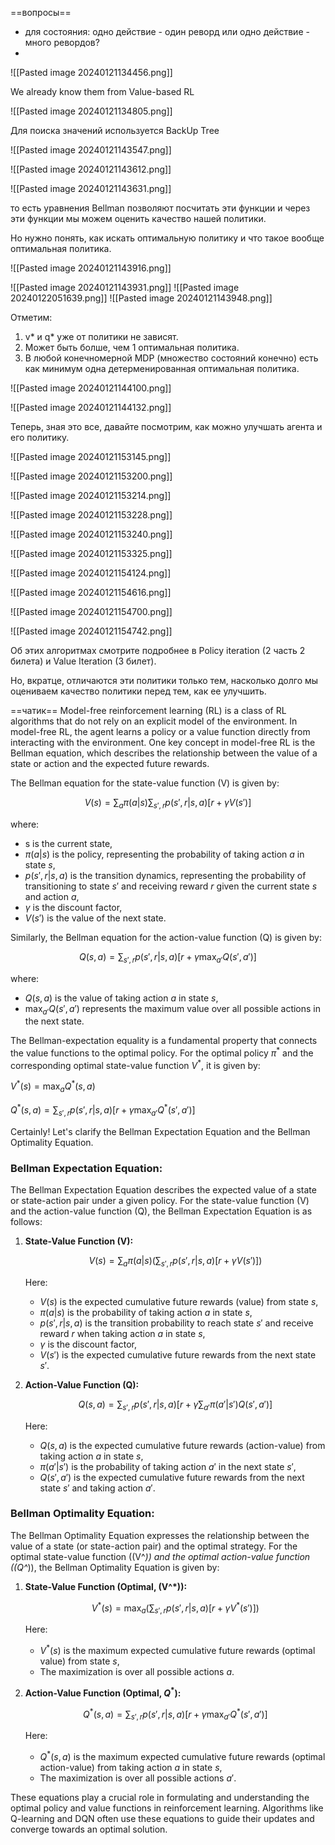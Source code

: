 ==вопросы==
 - для состояния: одно действие - один реворд или одно действие - много ревордов?
 - 
![[Pasted image 20240121134456.png]]

We already know them from Value-based RL

![[Pasted image 20240121134805.png]]

Для поиска значений используется BackUp Tree

![[Pasted image 20240121143547.png]]

![[Pasted image 20240121143612.png]]

![[Pasted image 20240121143631.png]]

то есть уравнения Bellman позволяют посчитать эти функции и через эти функции мы можем оценить качество нашей политики.

Но нужно понять, как искать оптимальную политику и что такое вообще оптимальная политика.

![[Pasted image 20240121143916.png]]

![[Pasted image 20240121143931.png]]
![[Pasted image 20240122051639.png]]
![[Pasted image 20240121143948.png]]

Отметим: 
1) v* и q* уже от политики не зависят.
2) Может быть болше, чем 1 оптимальная политика.
3) В любой конечномерной MDP (множество состояний конечно) есть как минимум одна детерменированная оптимальная политика.

![[Pasted image 20240121144100.png]]

![[Pasted image 20240121144132.png]]

Теперь, зная это все, давайте посмотрим, как можно улучшать агента и его политику.

![[Pasted image 20240121153145.png]]

![[Pasted image 20240121153200.png]]

![[Pasted image 20240121153214.png]]

![[Pasted image 20240121153228.png]]

![[Pasted image 20240121153240.png]]

![[Pasted image 20240121153325.png]]

![[Pasted image 20240121154124.png]]

![[Pasted image 20240121154616.png]]

![[Pasted image 20240121154700.png]]

![[Pasted image 20240121154742.png]]

Об этих алгоритмах смотрите подробнее в Policy iteration (2 часть 2 билета) и Value Iteration (3 билет).

Но, вкратце, отличаются эти политики только тем, насколько долго мы оцениваем качество политики перед тем, как ее улучшить.

==чатик==
Model-free reinforcement learning (RL) is a class of RL algorithms that do not rely on an explicit model of the environment. In model-free RL, the agent learns a policy or a value function directly from interacting with the environment. One key concept in model-free RL is the Bellman equation, which describes the relationship between the value of a state or action and the expected future rewards.

The Bellman equation for the state-value function (V) is given by:

$$V(s) = \sum_{a} \pi(a|s) \sum_{s', r} p(s', r | s, a) [r + \gamma V(s')]$$

where:
- s is the current state,
- $\pi(a|s)$ is the policy, representing the probability of taking action $a$ in state $s$,
- $p(s', r | s, a)$ is the transition dynamics, representing the probability of transitioning to state $s'$ and receiving reward $r$ given the current state $s$ and action $a$,
- $\gamma$ is the discount factor,
- $V(s')$ is the value of the next state.

Similarly, the Bellman equation for the action-value function (Q) is given by:

$$Q(s, a) = \sum_{s', r} p(s', r | s, a) [r + \gamma \max_{a'} Q(s', a')]$$

where:
- $Q(s, a)$ is the value of taking action $a$ in state $s$,
- $\max_{a'} Q(s', a')$ represents the maximum value over all possible actions in the next state.

The Bellman-expectation equality is a fundamental property that connects the value functions to the optimal policy. For the optimal policy $\pi^*$ and the corresponding optimal state-value function $V^*$, it is given by:

$V^*(s) = \max_a Q^*(s, a)$

$Q^*(s, a) = \sum_{s', r} p(s', r | s, a) [r + \gamma \max_{a'} Q^*(s', a')]$


Certainly! Let's clarify the Bellman Expectation Equation and the Bellman Optimality Equation.

### Bellman Expectation Equation:

The Bellman Expectation Equation describes the expected value of a state or state-action pair under a given policy. For the state-value function (V) and the action-value function (Q), the Bellman Expectation Equation is as follows:

1. **State-Value Function (V):**
   
   $$V(s) = \sum_{a} \pi(a|s) \left( \sum_{s', r} p(s', r | s, a) \left[ r + \gamma V(s') \right] \right)$$

   Here:
   - $V(s)$ is the expected cumulative future rewards (value) from state $s$,
   - $\pi(a|s)$ is the probability of taking action $a$ in state $s$,
   - $p(s', r | s, a)$ is the transition probability to reach state $s'$ and receive reward $r$ when taking action $a$ in state $s$,
   - $\gamma$ is the discount factor,
   - $V(s')$ is the expected cumulative future rewards from the next state $s'$.

2. **Action-Value Function (Q):**
   
   $$Q(s, a) = \sum_{s', r} p(s', r | s, a) \left[ r + \gamma \sum_{a'} \pi(a'|s') Q(s', a') \right]$$

   Here:
   - $Q(s, a)$ is the expected cumulative future rewards (action-value) from taking action  $a$ in state $s$,
   - $\pi(a'|s')$ is the probability of taking action $a'$ in the next state $s'$,
   - $Q(s', a')$ is the expected cumulative future rewards from the next state $s'$ and taking action $a'$.

### Bellman Optimality Equation:

The Bellman Optimality Equation expresses the relationship between the value of a state (or state-action pair) and the optimal strategy. For the optimal state-value function (\(V^*\)) and the optimal action-value function (\(Q^*\)), the Bellman Optimality Equation is given by:

1. **State-Value Function (Optimal, \(V^*\)):**

   $$V^*(s) = \max_a \left( \sum_{s', r} p(s', r | s, a) \left[ r + \gamma V^*(s') \right] \right)$$

   Here:
   - $V^*(s)$ is the maximum expected cumulative future rewards (optimal value) from state $s$,
   - The maximization is over all possible actions $a$.

2. **Action-Value Function (Optimal, $Q^*$):**

   $$Q^*(s, a) = \sum_{s', r} p(s', r | s, a) \left[ r + \gamma \max_{a'} Q^*(s', a') \right]$$

   Here:
   - $Q^*(s, a)$ is the maximum expected cumulative future rewards (optimal action-value) from taking action $a$ in state $s$,
   - The maximization is over all possible actions $a'$.

These equations play a crucial role in formulating and understanding the optimal policy and value functions in reinforcement learning. Algorithms like Q-learning and DQN often use these equations to guide their updates and converge towards an optimal solution.